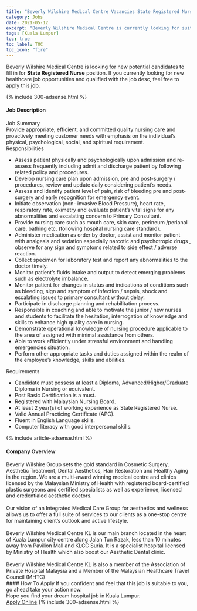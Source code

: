 ```yaml
---
title: "Beverly Wilshire Medical Centre Vacancies State Registered Nurse" 
category: Jobs 
date: 2021-05-12 
excerpt: "Beverly Wilshire Medical Centre is currently looking for suitable person to fill in the State Registered Nurse which positioned at Kuala Lumpur" 
tags: [Kuala Lumpur] 
toc: true 
toc_label: TOC 
toc_icon: "fire" 
--- 
```


<p>Beverly Wilshire Medical Centre is looking for new potential candidates to fill in for <b>State Registered Nurse</b> position. If you currently looking for new healthcare job opportunities and qualified with the job desc, feel free to apply this job.
</p>{% include 300-adsense.html %} 
<div><div><h4>Job Description</h4></div><div><div><span><div><div>Job Summary</div><div>Provide appropriate, efficient, and committed quality nursing care and&#160; proactively meeting customer needs with emphasis on the individual&#8217;s physical, psychological, social, and spiritual requirement.</div><div>Responsibilities</div><ul><li>Assess patient physically and psychologically upon admission and re-assess frequently including admit and discharge patient by following related policy and procedures.</li><li>Develop nursing care plan upon admission, pre and post-surgery / procedures, review and update daily considering patient&#8217;s needs.</li><li>Assess and identify patient level of pain, risk of bleeding pre and post-surgery and early recognition for emergency event.</li><li>Initiate observation (non- invasive Blood Pressure), heart rate, respiratory rate, oximetry and evaluate patient&#8217;s vital signs for any abnormalities and escalating concern to Primary Consultant.</li><li>Provide nursing care such as mouth care, skin care, perineum /perianal care, bathing etc. (following hospital nursing care standard).</li><li>Administer medication as order by doctor, assist and monitor patient with analgesia and sedation especially narcotic and psychotropic drugs , observe for any sign and symptoms related to side effect / adverse reaction.</li><li>Collect specimen for laboratory test and report any abnormalities to the doctor timely.</li><li>Monitor patient&#8217;s fluids intake and output to detect emerging problems such as electrolyte imbalance.</li><li>Monitor patient for changes in status and indications of conditions such as bleeding, sign and symptom of infection / sepsis, shock and escalating issues to primary consultant without delay.</li><li>Participate in discharge planning and rehabilitation process.</li><li>Responsible in coaching and able to motivate the junior / new nurses and students to facilitate the hesitation, interrogation of knowledge and skills to enhance high quality care in nursing.</li><li>Demonstrate operational knowledge of nursing procedure applicable to the area of assigned with minimal assistance from others.</li><li>Able to work efficiently under stressful environment and handling emergencies situation.</li><li>Perform other appropriate tasks and duties assigned within the realm of the employee&#8217;s knowledge, skills and abilities.</li></ul><div>Requirements</div><ul><li>Candidate must possess at least a Diploma, Advanced/Higher/Graduate Diploma in Nursing or equivalent.</li><li>Post Basic Certification is a must.</li><li>Registered with Malaysian Nursing Board.</li><li>At least 2 year(s) of working experience as State Registered Nurse.</li><li>Valid Annual Practicing Certificate (APC).</li><li>Fluent in English Language skills.</li><li>Computer literacy with good interpersonal skills.</li></ul></div></span></div></div></div> 
{% include article-adsense.html %} 
<div><div><h4>Company Overview</h4></div><div><div><span><div><div>
	Beverly Wilshire Group sets the gold standard in Cosmetic Surgery, Aesthetic Treatment, Dental Aesthetics, Hair Restoration and Healthy Aging in the region. We are a multi-award winning medical centre and clinics licensed by the Malaysian Ministry of Health with registered board-certified plastic surgeons and certified specialists as well as experience, licensed and credentialed aesthetic doctors.</div>
<div>
<br>
	Our vision of an Integrated Medical Care Group for aesthetics and wellness allows us to offer a full suite of services to our clients as a one-stop centre for maintaining client&#8217;s outlook and active lifestyle.</div>
<div>
<br>
	Beverly Wilshire Medical Centre KL is our main branch located in the heart of Kuala Lumpur city centre along Jalan Tun Razak, less than 10 minutes away from Pavilion Mall and KLCC Suria. It is a specialist hospital licensed by Ministry of Health which also boost our Aesthetic Dental clinic.</div>
<div>
<br>
	Beverly Wilshire Medical Centre KL is also a member of the Association of Private Hospital Malaysia and a Member of the Malaysian Healthcare Travel Council (MHTC)</div></div></span></div></div></div> 
#### How To Apply 
If you confident and feel that this job is suitable to you, go ahead take your action now. <br/> 
Hope you find your dream hospital job in Kuala Lumpur. <br/> 
<a href="https://www.jobstreet.com.my/en/job/state-registered-nurse-4527840?jobId=jobstreet-my-job-4527840" class="btn btn--warning" target="_blank" rel="nofollow noopenner">Apply Online</a> 
{% include 300-adsense.html %} 